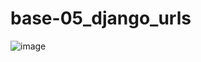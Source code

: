 # base-05_django_urls

![image](https://github.com/user-attachments/assets/2c0cb4c9-b549-45e9-8890-14fa73b41459)
